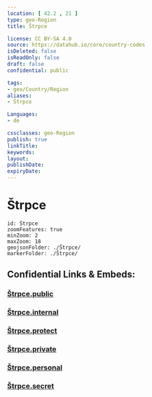 ```yaml
---
location: [ 42.2 , 21 ] 
type: geo-Region
title: Štrpce

license: CC BY-SA 4.0
source: https://datahub.io/core/country-codes
isDeleted: false
isReadOnly: false
draft: false
confidential: public

tags:
- geo/Country/Region
aliases:
- Štrpce

Languages:
- de

cssclasses: geo-Region
publish: true
linkTitle: 
keywords: 
layout: 
publishDate: 
expiryDate: 
---
```


# Štrpce

```leaflet
id: Štrpce
zoomFeatures: true 
minZoom: 2 
maxZoom: 18
geojsonFolder: ./Štrpce/
markerFolder: ./Štrpce/
```


## Confidential Links & Embeds: 

### [Štrpce.public](/_public/\Earth\Continent\Europe\Europe~South\Kosovo\districts~Kosovo\Uroševac\counties~UroševacŠtrpce.public.md) 

### [Štrpce.internal](/_internal/\Earth\Continent\Europe\Europe~South\Kosovo\districts~Kosovo\Uroševac\counties~UroševacŠtrpce.internal.md) 

### [Štrpce.protect](/_protect/\Earth\Continent\Europe\Europe~South\Kosovo\districts~Kosovo\Uroševac\counties~UroševacŠtrpce.protect.md) 

### [Štrpce.private](/_private/\Earth\Continent\Europe\Europe~South\Kosovo\districts~Kosovo\Uroševac\counties~UroševacŠtrpce.private.md) 

### [Štrpce.personal](/_personal/\Earth\Continent\Europe\Europe~South\Kosovo\districts~Kosovo\Uroševac\counties~UroševacŠtrpce.personal.md) 

### [Štrpce.secret](/_secret/\Earth\Continent\Europe\Europe~South\Kosovo\districts~Kosovo\Uroševac\counties~UroševacŠtrpce.secret.md)


